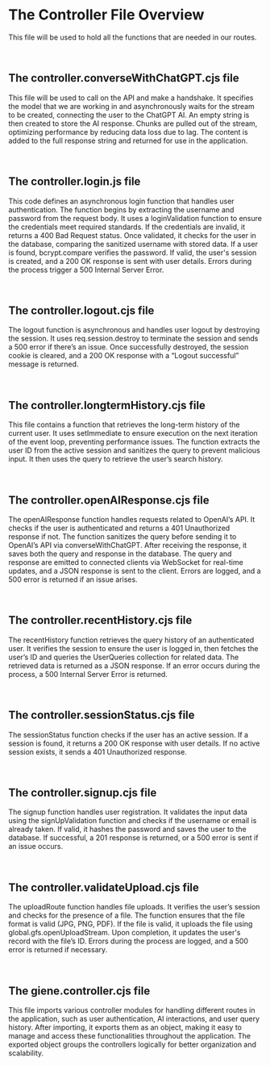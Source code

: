 <!DOCTYPE html>
<html lang="en">
<head>
    <meta charset="UTF-8">
    <meta name="viewport" content="width=device-width, initial-scale=1.0">
</head>
<body>
    <h1>The Controller File Overview</h1>
    <p>This file will be used to hold all the functions that are needed in our routes.</p><br>
    <h2>The controller.converseWithChatGPT.cjs file</h2>
    <p>This file will be used to call on the API and make a handshake. It specifies the model that we are working in and asynchronously waits for the stream to be created, connecting the user to the ChatGPT AI. An empty string is then created to store the AI response. Chunks are pulled out of the stream, optimizing performance by reducing data loss due to lag. The content is added to the full response string and returned for use in the application.</p><br>
    <h2>The controller.login.js file</h2>
    <p>This code defines an asynchronous login function that handles user authentication. The function begins by extracting the username and password from the request body. It uses a loginValidation function to ensure the credentials meet required standards. If the credentials are invalid, it returns a 400 Bad Request status. Once validated, it checks for the user in the database, comparing the sanitized username with stored data. If a user is found, bcrypt.compare verifies the password. If valid, the user's session is created, and a 200 OK response is sent with user details. Errors during the process trigger a 500 Internal Server Error.</p><br>
    <h2>The controller.logout.cjs file</h2>
    <p>The logout function is asynchronous and handles user logout by destroying the session. It uses req.session.destroy to terminate the session and sends a 500 error if there’s an issue. Once successfully destroyed, the session cookie is cleared, and a 200 OK response with a “Logout successful” message is returned.</p><br>
    <h2>The controller.longtermHistory.cjs file</h2>
    <p>This file contains a function that retrieves the long-term history of the current user. It uses setImmediate to ensure execution on the next iteration of the event loop, preventing performance issues. The function extracts the user ID from the active session and sanitizes the query to prevent malicious input. It then uses the query to retrieve the user’s search history.</p><br>
    <h2>The controller.openAIResponse.cjs file</h2>
    <p>The openAIResponse function handles requests related to OpenAI’s API. It checks if the user is authenticated and returns a 401 Unauthorized response if not. The function sanitizes the query before sending it to OpenAI’s API via converseWithChatGPT. After receiving the response, it saves both the query and response in the database. The query and response are emitted to connected clients via WebSocket for real-time updates, and a JSON response is sent to the client. Errors are logged, and a 500 error is returned if an issue arises.</p><br>
    <h2>The controller.recentHistory.cjs file</h2>
    <p>The recentHistory function retrieves the query history of an authenticated user. It verifies the session to ensure the user is logged in, then fetches the user’s ID and queries the UserQueries collection for related data. The retrieved data is returned as a JSON response. If an error occurs during the process, a 500 Internal Server Error is returned.</p><br>
    <h2>The controller.sessionStatus.cjs file</h2>
    <p>The sessionStatus function checks if the user has an active session. If a session is found, it returns a 200 OK response with user details. If no active session exists, it sends a 401 Unauthorized response.</p><br>
    <h2>The controller.signup.cjs file</h2>
    <p>The signup function handles user registration. It validates the input data using the signUpValidation function and checks if the username or email is already taken. If valid, it hashes the password and saves the user to the database. If successful, a 201 response is returned, or a 500 error is sent if an issue occurs.</p><br>
    <h2>The controller.validateUpload.cjs file</h2>
    <p>The uploadRoute function handles file uploads. It verifies the user’s session and checks for the presence of a file. The function ensures that the file format is valid (JPG, PNG, PDF). If the file is valid, it uploads the file using global.gfs.openUploadStream. Upon completion, it updates the user's record with the file’s ID. Errors during the process are logged, and a 500 error is returned if necessary.</p><br>
    <h2>The giene.controller.cjs file</h2>
    <p>This file imports various controller modules for handling different routes in the application, such as user authentication, AI interactions, and user query history. After importing, it exports them as an object, making it easy to manage and access these functionalities throughout the application. The exported object groups the controllers logically for better organization and scalability.</p>
</body>
</html>
